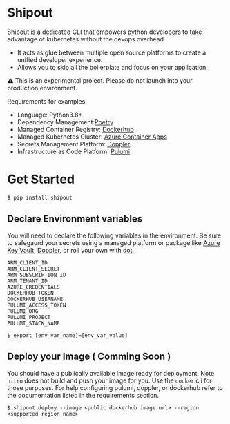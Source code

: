 # Shipout


Shipout is a dedicated CLI that empowers python developers to take advantage of kubernetes without the devops overhead. 

- It acts as glue between multiple open source platforms to create a unified developer experience. 
- Allows you to skip all the boilerplate and focus on your application. 

⚠️ This is an experimental project. Please do not launch into your production environment. 


Requirements for examples
- Language: Python3.8+ 
- Dependency Management:[Poetry](https://github.com/python-poetry/poetry)
- Managed Container Registry: [Dockerhub](https://docs.github.com/en/actions/publishing-packages/publishing-docker-images)
- Managed Kubernetes Cluster: [Azure Container Apps](https://azure.microsoft.com/en-us/services/container-apps/)
- Secrets Management Platform: [Doppler](https://doppler.com/)
- Infrastructure as Code Platform: [Pulumi](https://github.com/pulumi/pulumi)

# Get Started 

```
$ pip install shipout
```
## Declare Environment variables 
  You will need to declare the following variables in the environment. Be sure to safegaurd your secrets using a managed platform or package like [Azure Key Vault](https://azure.microsoft.com/en-us/services/key-vault/), [Doppler](https://doppler.com/join?invite=5F20C8D0), or roll your own with  [dot.](https://pypi.org/project/python-dotenv/)

```  
ARM_CLIENT_ID
ARM_CLIENT_SECRET
ARM_SUBSCRIPTION_ID
ARM_TENANT_ID
AZURE_CREDENTIALS
DOCKERHUB_TOKEN
DOCKERHUB_USERNAME
PULUMI_ACCESS_TOKEN
PULUMI_ORG
PULUMI_PROJECT
PULUMI_STACK_NAME
```
  
```
$ export [env_var_name]=[env_var_value]
```

## Deploy your Image ( Comming Soon ) 

You should have a publically available image ready for deployment. Note `nitro` does not build and push your image for you. 
Use the `docker` cli for those purposes. For help configuring pulumi, doppler, or dockerhub refer to the documentation listed in the requirements section.

```
$ shipout deploy --image <public dockerhub image url> --region <supported region name>
``` 


  
 
